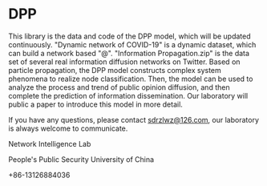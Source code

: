 # DPP
This library is the data and code of the DPP model, which will be updated continuously.
"Dynamic network of COVID-19" is a dynamic dataset, which can build a network based "@".
"Information Propagation.zip" is the data set of several real information diffusion networks on Twitter.
Based on particle propagation, the DPP model constructs complex system phenomena to realize node classification. Then, the model can be used to analyze the process and trend of public opinion diffusion, and then complete the prediction of information dissemination. Our laboratory will public a paper to introduce this model in more detail.

If you have any questions, please contact sdrzlwz@126.com, our laboratory is always welcome to communicate.


Network Intelligence Lab

People's Public Security University of China

+86-13126884036
